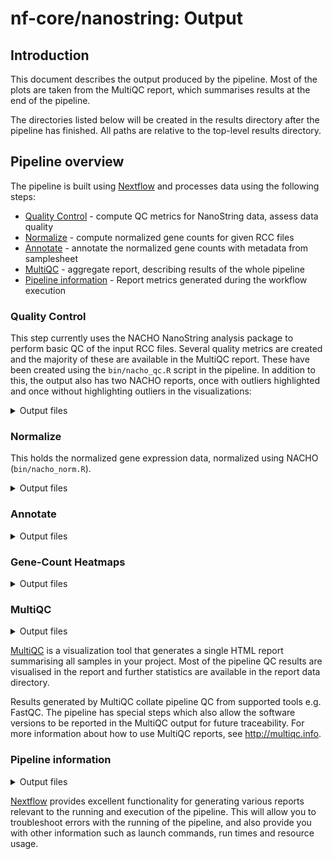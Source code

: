 # nf-core/nanostring: Output

## Introduction

This document describes the output produced by the pipeline. Most of the plots are taken from the MultiQC report, which summarises results at the end of the pipeline.

The directories listed below will be created in the results directory after the pipeline has finished. All paths are relative to the top-level results directory.

## Pipeline overview

The pipeline is built using [Nextflow](https://www.nextflow.io/)
and processes data using the following steps:

- [Quality Control](#qualitycontrol) - compute QC metrics for NanoString data, assess data quality
- [Normalize](#normalize) - compute normalized gene counts for given RCC files
- [Annotate](#annotate) - annotate the normalized gene counts with metadata from samplesheet
- [MultiQC](#multiqc) - aggregate report, describing results of the whole pipeline
- [Pipeline information](#pipeline-information) - Report metrics generated during the workflow execution

### Quality Control

This step currently uses the NACHO NanoString analysis package to perform basic QC of the input RCC files. Several quality metrics are created and the majority of these are available in the MultiQC report. These have been created using the `bin/nacho_qc.R` script in the pipeline. In addition to this, the output also has two NACHO reports, once with outliers highlighted and once without highlighting outliers in the visualizations:

<details markdown="1">
<summary>Output files</summary>

- `QC/NACHO/`
  - `png/`: Directory containing the generated qc plots for the MultiQC report.
  - `hk_detected_mqc.txt`: Text file containing the housekeeping genes that have been detected in the data.
  - `NanoQC.html`: Basic Nacho QC report - a standalone HTML file that can be viewed in your web browser.
  - `NanoQC_with_outliers.html`: The same as above, but with highlighted outliers.
  - `normalized_qc_mqc.txt`: QC metrics from NACHO. This is also shown in table format in a MultiQC table.

</details>

### Normalize

This holds the normalized gene expression data, normalized using NACHO (`bin/nacho_norm.R`).

<details markdown="1">
<summary>Output files</summary>

- `normalized_counts/`
  - `*_normalized_counts.tsv`: Normalized count matrix, unmodified.
  - `*_normalized_counts_wo_HKnorm.tsv`: Normalized count matrix without Housekeeping-normalization applied (`housekeeping_norm=FALSE`), unmodified.

</details>

### Annotate

<details markdown="1">
<summary>Output files</summary>

This holds the normalized and non-housekeeping-normalized annotated gene expression data. There are two tables each - one for endogenous genes of interest, one for housekeeping genes. Annotation is performed using the custom script `bin/write_out_prepared_gex.R` in the pipeline. These tables are also part of the MultiQC report.

- `annotated_tables/`
- `*_normalized_counts_Norm_GEX_HK.tsv`: TSV table holding all normalized housekeeping gene expression values with annotation.
- `*_normalized_counts_Norm_GEX_ENDO.tsv`: TSV table holding the normalized endogenous gene expression values with annotation.
- `*_normalized_counts_wo_HKnorm_Norm_GEX_HK.tsv`: TSV table holding the non-HK-normalized endogenous gene expression values with annotation.
- `*_normalized_counts_wo_HKnorm_Norm_GEX_ENDO.tsv`: TSV table holding the non-HK-normalized endogenous gene expression values with annotation.

</details>

### Gene-Count Heatmaps

<details markdown="1">
<summary>Output files</summary>

This holds the gene-count heatmaps generated for the normalized and non-housekeeping-normalized annotated gene expression data. These heatmaps are also part of the MultiQC report.

- `gene_heatmaps/`
- `gene_heatmap_mqc.png`: Gene-count heatmap for HK-normalized data.
- `wo_HKnorm_gene_heatmap_mqc.png`: Gene-count heatmap for non-HK-normalized data.

</details>

### MultiQC

<details markdown="1">
<summary>Output files</summary>

- `multiqc/`
  - `multiqc_report.html`: a standalone HTML file that can be viewed in your web browser.
  - `multiqc_data/`: directory containing parsed statistics from the different tools used in the pipeline.
  - `multiqc_plots/`: directory containing static images from the report in various formats.

</details>

[MultiQC](http://multiqc.info) is a visualization tool that generates a single HTML report summarising all samples in your project. Most of the pipeline QC results are visualised in the report and further statistics are available in the report data directory.

Results generated by MultiQC collate pipeline QC from supported tools e.g. FastQC. The pipeline has special steps which also allow the software versions to be reported in the MultiQC output for future traceability. For more information about how to use MultiQC reports, see <http://multiqc.info>.

### Pipeline information

<details markdown="1">
<summary>Output files</summary>

- `pipeline_info/`
  - Reports generated by Nextflow: `execution_report.html`, `execution_timeline.html`, `execution_trace.txt` and `pipeline_dag.dot`/`pipeline_dag.svg`.
  - Reports generated by the pipeline: `pipeline_report.html`, `pipeline_report.txt` and `software_versions.yml`. The `pipeline_report*` files will only be present if the `--email` / `--email_on_fail` parameter's are used when running the pipeline.
  - Reformatted samplesheet files used as input to the pipeline: `samplesheet.valid.csv`.

</details>

[Nextflow](https://www.nextflow.io/docs/latest/tracing.html) provides excellent functionality for generating various reports relevant to the running and execution of the pipeline. This will allow you to troubleshoot errors with the running of the pipeline, and also provide you with other information such as launch commands, run times and resource usage.
